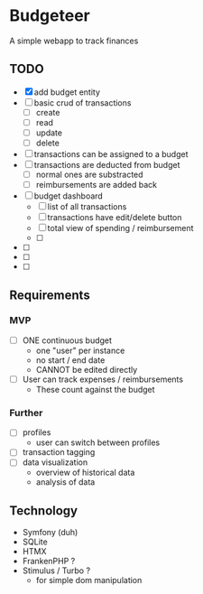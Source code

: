 # Budgeteer

A simple webapp to track finances

## TODO

- [x] add budget entity
- [ ] basic crud of transactions
  - [ ] create
  - [ ] read
  - [ ] update
  - [ ] delete
- [ ] transactions can be assigned to a budget
- [ ] transactions are deducted from budget
  - [ ] normal ones are substracted
  - [ ] reimbursements are added back
- [ ] budget dashboard
  - [ ] list of all transactions
  - [ ] transactions have edit/delete button
  - [ ] total view of spending / reimbursement
  - [ ] 
- [ ] 
- [ ] 
- [ ] 

## Requirements

### MVP
- [ ] ONE continuous budget
  - one "user" per instance
  - no start / end date
  - CANNOT be edited directly
- [ ] User can track expenses / reimbursements
  - These count against the budget

### Further
- [ ] profiles
   - user can switch between profiles
- [ ] transaction tagging
- [ ] data visualization
  - overview of historical data
  - analysis of data

## Technology
- Symfony (duh)
- SQLite
- HTMX
- FrankenPHP ?
- Stimulus / Turbo ?
    - for simple dom manipulation
